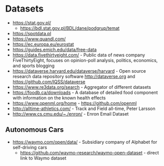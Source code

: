 # Datasets

- https://stat.gov.pl/
  - https://bdl.stat.gov.pl/BDL/dane/podgrup/temat
- https://spotdata.pl
- https://www.quandl.com/
- https://ec.europa.eu/eurostat
- https://guides.emich.edu/data/free-data
- https://data.fivethirtyeight.com/ - Public data of news company FiveThirtyEight, focuses on opinion-poll analysis, politics, economics, and sports blogging
- https://dataverse.harvard.edu/dataverse/harvard - Open source research data repository software http://dataverse.org and https://github.com/IQSS/dataverse
- https://www.re3data.org/search - Aggregator of different datasets 
- https://foodb.ca/downloads - A database of detailed food component with information on the known health effects 
- https://www.openml.org/home - https://github.com/openml
- http://alltime-athletics.com/ - Track and Field all-time, Peter Larsson
- http://www.cs.cmu.edu/~./enron/ - Enron Email Dataset

## Autonomous Cars

- https://waymo.com/open/data/ - Subsidiary company of Alphabet for self-driving cars
  - https://github.com/waymo-research/waymo-open-dataset - direct link to Waymo dataset
